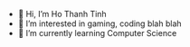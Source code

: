 - 👋 Hi, I’m Ho Thanh Tinh
- 👀 I’m interested in gaming, coding blah blah
- 🌱 I’m currently learning Computer Science

<!---
Tinh286/Tinh286 is a ✨ special ✨ repository because its `README.md` (this file) appears on your GitHub profile.
You can click the Preview link to take a look at your changes.
--->
